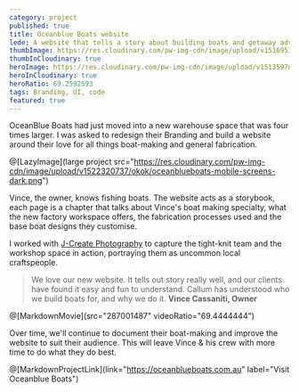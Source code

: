 ```yaml
---
category: project
published: true
title: Oceanblue Boats website
lede: A website that tells a story about building boats and getaway adventures.
thumbImage: https://res.cloudinary.com/pw-img-cdn/image/upload/v1516953101/okok/thumb-oceanblueboats.jpg
thumbInCloudinary: true
heroImage: https://res.cloudinary.com/pw-img-cdn/image/upload/v1513597864/okok/oceanblueboats-video-poster.jpg
heroInCloudinary: true
heroRatio: 69.2592593
tags: Branding, UI, code
featured: true
---
```


OceanBlue Boats had just moved into a new warehouse space that was four times larger. I was asked to redesign their Branding and build a website around their love for all things boat-making and general fabrication.

@[LazyImage](large project src="https://res.cloudinary.com/pw-img-cdn/image/upload/v1522320737/okok/oceanblueboats-mobile-screens-dark.png")

<!-- @[MarkdownMovie](large src="/images/oceanblueboats-desktop-video.mp4") -->

Vince, the owner, knows fishing boats. The website acts as a storybook, each page is a chapter that talks about Vince's boat making specialty, what the new factory workspace offers, the fabrication processes used and the base boat designs they customise.

I worked with [J-Create Photography](http://j-create.com.au/) to capture the tight-knit team and the workshop space in action, portraying them as uncommon local craftspeople.

> We love our new website. It tells out story really well, and our clients have found it easy and fun to understand. Callum has understood who we build boats for, and why we do it. **Vince Cassaniti, Owner**

@[MarkdownMovie](src="287001487" videoRatio="69.4444444")

<!-- @[LazyImage](project src="https://res.cloudinary.com/pw-img-cdn/image/upload/v1517378751/okok/oceanblueboats-layout-d.jpg") -->

Over time, we'll continue to document their boat-making and improve the website to suit their audience. This will leave Vince & his crew with more time to do what they do best.

<!-- @[MarkdownNote](note="Frontend development done in collaboration with <a href='https://github.com/BarryPH'> Barry Phillip Hall.</a>") -->

@[MarkdownProjectLink](link="https://oceanblueboats.com.au" label="Visit Oceanblue Boats")
